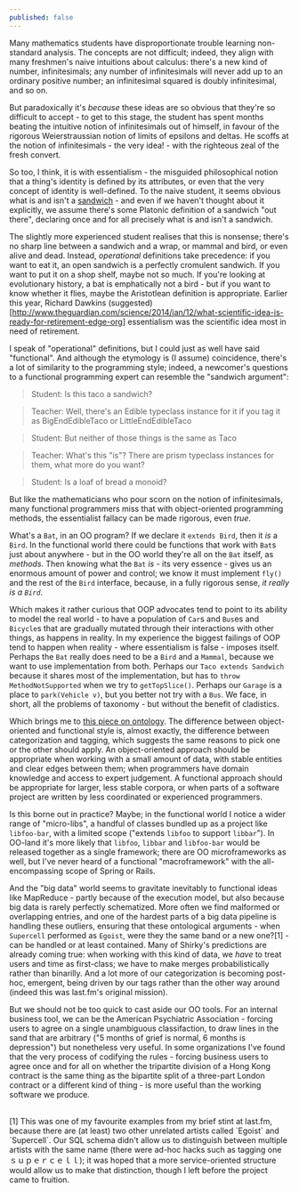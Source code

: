 ```yaml
---
published: false
---
```


Many mathematics students have disproportionate trouble learning non-standard analysis. The concepts are not difficult; indeed, they align with many freshmen's naive intuitions about calculus: there's a new kind of number, infinitesimals; any number of infinitesimals will never add up to an ordinary positive number; an infinitesimal squared is doubly infinitesimal, and so on.

But paradoxically it's *because* these ideas are so obvious that they're so difficult to accept - to get to this stage, the student has spent months beating the intuitive notion of infinitesimals out of himself, in favour of the rigorous Weierstraussian notion of limits of epsilons and deltas. He scoffs at the notion of infinitesimals - the very idea! - with the righteous zeal of the fresh convert.

So too, I think, it is with essentialism - the misguided philosophical notion that a thing's identity is defined by its attributes, or even that the very concept of identity is well-defined. To the naive student, it seems obvious what is and isn't a [sandwich](https://medium.com/@kmikeym/is-this-a-sandwich-50b1317eb3f5) - and even if we haven't thought about it explicitly, we assume there's some Platonic definition of a sandwich "out there", declaring once and for all precisely what is and isn't a sandwich.

The slightly more experienced student realises that this is nonsense; there's no sharp line between a sandwich and a wrap, or mammal and bird, or even alive and dead. Instead, *operational* definitions take precedence: if you want to eat it, an open sandwich is a perfectly cromulent sandwich. If you want to put it on a shop shelf, maybe not so much. If you're looking at evolutionary history, a bat is emphatically not a bird - but if you want to know whether it flies, maybe the Aristotlean definition is appropriate. Earlier this year, Richard Dawkins (suggested)[http://www.theguardian.com/science/2014/jan/12/what-scientific-idea-is-ready-for-retirement-edge-org] essentialism was the scientific idea most in need of retirement.

I speak of "operational" definitions, but I could just as well have said "functional". And although the etymology is (I assume) coincidence, there's a lot of similarity to the programming style; indeed, a newcomer's questions to a functional programming expert can resemble the "sandwich argument":

> Student: Is this taco a sandwich?

> Teacher: Well, there's an Edible typeclass instance for it if you tag it as BigEndEdibleTaco or LittleEndEdibleTaco

> Student: But neither of those things is the same as Taco

> Teacher: What's this "is"? There are prism typeclass instances for them, what more do you want?

> Student: Is a loaf of bread a monoid?

But like the mathematicians who pour scorn on the notion of infinitesimals, many functional programmers miss that with object-oriented programming methods, the essentialist fallacy can be made rigorous, even *true*.

What's a `Bat`, in an OO program? If we declare it `extends Bird`, then it *is* a `Bird`. In the functional world there could be functions that work with `Bat`s just about anywhere - but in the OO world they're all on the `Bat` itself, as *methods*. Then knowing what the `Bat` *is* - its very essence - gives us an enormous amount of power and control; we know it must implement `fly()` and the rest of the `Bird` interface, because, in a fully rigorous sense, *it really is a `Bird`*.

Which makes it rather curious that OOP advocates tend to point to its ability to model the real world - to have a population of `Car`s and `Bus`es and `Bicycle`s that are gradually mutated through their interactions with other things, as happens in reality. In my experience the biggest failings of OOP tend to happen when reality - where essentialism is false - imposes itself. Perhaps the `Bat` really does need to be a `Bird` and a `Mammal`, because we want to use implementation from both. Perhaps our `Taco extends Sandwich` because it shares most of the implementation, but has to `throw MethodNotSupported` when we try to `getTopSlice()`. Perhaps our `Garage` is a place to `park(Vehicle v)`, but you better not try with a `Bus`. We face, in short, all the problems of taxonomy - but without the benefit of cladistics.

Which brings me to [this piece on ontology](http://www.shirky.com/writings/ontology_overrated.html). The difference between object-oriented and functional style is, almost exactly, the difference between categorization and tagging, which suggests the same reasons to pick one or the other should apply. An object-oriented approach should be appropriate when working with a small amount of data, with stable entities and clear edges between them; when programmers have domain knowledge and access to expert judgement. A functional approach should be appropriate for larger, less stable corpora, or when parts of a software project are written by less coordinated or experienced programmers.

Is this borne out in practice? Maybe; in the functional world I notice a wider range of "micro-libs", a handful of classes bundled up as a project like `libfoo-bar`, with a limited scope ("extends `libfoo` to support `libbar`"). In OO-land it's more likely that `libfoo`, `libbar` and `libfoo-bar` would be released together as a single framework; there are OO microframeworks as well, but I've never heard of a functional "macroframework" with the all-encompassing scope of Spring or Rails.

And the "big data" world seems to gravitate inevitably to functional ideas like MapReduce - partly because of the execution model, but also because big data is rarely perfectly schematized. More often we find malformed or overlapping entries, and one of the hardest parts of a big data pipeline is handling these outliers, ensuring that these ontological arguments - when `Supercell` performed as `Egoist`, were they the same band or a new one?[1] - can be handled or at least contained. Many of Shirky's predictions are already coming true: when working with this kind of data, we *have* to treat users and time as first-class; we have to make merges probabilistically rather than binarilly. And a lot more of our categorization is becoming post-hoc, emergent, being driven by our tags rather than the other way around (indeed this was last.fm's original mission).

But we should not be too quick to cast aside our OO tools. For an internal business tool, we can be the American Psychiatric Association - forcing users to agree on a single unambiguous classifaction, to draw lines in the sand that are arbitrary ("5 months of grief is normal, 6 months is depression") but nonetheless very useful. In some organizations I've found that the very process of codifying the rules - forcing business users to agree once and for all on whether the tripartite division of a Hong Kong contract is the same thing as the bipartite split of a three-part London contract or a different kind of thing - is more useful than the working software we produce.
<br/>
<p/>
<br/>
[1] This was one of my favourite examples from my brief stint at last.fm, because there are (at least) two other unrelated artists called `Egoist` and `Supercell`. Our SQL schema didn't allow us to distinguish between multiple artists with the same name (there were ad-hoc hacks such as tagging one ｓｕｐｅｒｃｅｌｌ); it was hoped that a more service-oriented structure would allow us to make that distinction, though I left before the project came to fruition.
